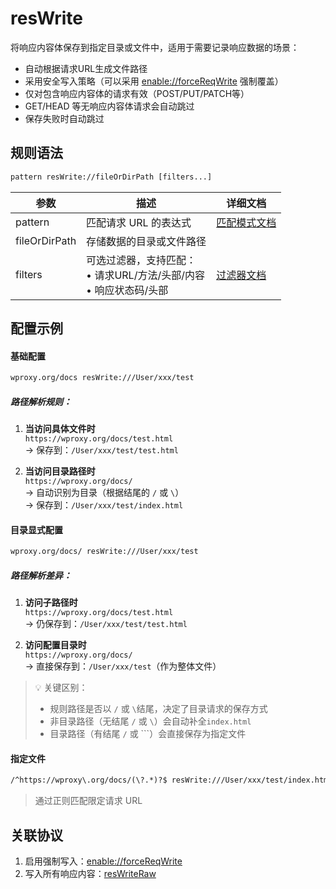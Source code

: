 # resWrite
将响应内容体保存到指定目录或文件中，适用于需要记录响应数据的场景：
- 自动根据请求URL生成文件路径
- 采用安全写入策略（可以采用 [enable://forceReqWrite](./enable) 强制覆盖）
- 仅对包含响应内容体的请求有效（POST/PUT/PATCH等）
- GET/HEAD 等无响应内容体请求会自动跳过
- 保存失败时自动跳过

## 规则语法
``` txt
pattern resWrite://fileOrDirPath [filters...]
```

| 参数    | 描述                                                         | 详细文档                  |
| ------- | ------------------------------------------------------------ | ------------------------- |
| pattern | 匹配请求 URL 的表达式                                        | [匹配模式文档](./pattern) |
| fileOrDirPath   | 存储数据的目录或文件路径 | |
| filters | 可选过滤器，支持匹配：<br/>• 请求URL/方法/头部/内容<br/>• 响应状态码/头部 | [过滤器文档](./filters) |

## 配置示例

#### 基础配置
```txt
wproxy.org/docs resWrite:///User/xxx/test
```
##### 路径解析规则：
1. **当访问具体文件时**  
   `https://wproxy.org/docs/test.html`  
   → 保存到：`/User/xxx/test/test.html`

2. **当访问目录路径时**  
   `https://wproxy.org/docs/`  
   → 自动识别为目录（根据结尾的 `/` 或 `\`）  
   → 保存到：`/User/xxx/test/index.html`

#### 目录显式配置
```txt
wproxy.org/docs/ resWrite:///User/xxx/test
```
##### 路径解析差异：
1. **访问子路径时**  
   `https://wproxy.org/docs/test.html`  
   → 仍保存到：`/User/xxx/test/test.html`

2. **访问配置目录时**  
   `https://wproxy.org/docs/`  
   → 直接保存到：`/User/xxx/test`（作为整体文件）

> 💡 关键区别：  
> - 规则路径是否以 `/` 或 `\`结尾，决定了目录请求的保存方式  
> - 非目录路径（无结尾 `/` 或 `\`）会自动补全`index.html`  
> - 目录路径（有结尾 `/` 或 `\``）会直接保存为指定文件

#### 指定文件
``` txt
/^https://wproxy\.org/docs/(\?.*)?$ resWrite:///User/xxx/test/index.html
```
> 通过正则匹配限定请求 URL

## 关联协议
1. 启用强制写入：[enable://forceReqWrite](./enable)
2. 写入所有响应内容：[resWriteRaw](./resWriteRaw)
